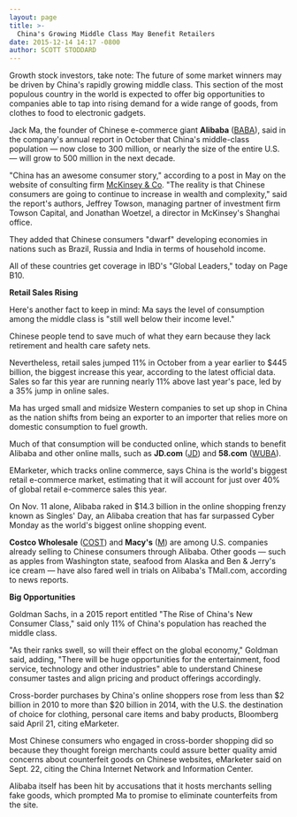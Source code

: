 ```yaml
---
layout: page
title: >-
  China's Growing Middle Class May Benefit Retailers
date: 2015-12-14 14:17 -0800
author: SCOTT STODDARD
---
```





Growth stock investors, take note: The future of some market winners may be driven by China's rapidly growing middle class. This section of the most populous country in the world is expected to offer big opportunities to companies able to tap into rising demand for a wide range of goods, from clothes to food to electronic gadgets.


Jack Ma, the founder of Chinese e-commerce giant **Alibaba** ([BABA](https://research.investors.com/quote.aspx?symbol=BABA)), said in the company's annual report in October that China's middle-class population — now close to 300 million, or nearly the size of the entire U.S. — will grow to 500 million in the next decade.


"China has an awesome consumer story," according to a post in May on the website of consulting firm [McKinsey & Co](http://www.mckinsey.com/insights/strategy/why_chinas_consumers_will_continue_to_surprise_the_world). "The reality is that Chinese consumers are going to continue to increase in wealth and complexity," said the report's authors, Jeffrey Towson, managing partner of investment firm Towson Capital, and Jonathan Woetzel, a director in McKinsey's Shanghai office.


They added that Chinese consumers "dwarf" developing economies in nations such as Brazil, Russia and India in terms of household income.


All of these countries get coverage in IBD's "Global Leaders," today on Page B10.


**Retail Sales Rising**


Here's another fact to keep in mind: Ma says the level of consumption among the middle class is "still well below their income level."


Chinese people tend to save much of what they earn because they lack retirement and health care safety nets.


Nevertheless, retail sales jumped 11% in October from a year earlier to \$445 billion, the biggest increase this year, according to the latest official data. Sales so far this year are running nearly 11% above last year's pace, led by a 35% jump in online sales.


Ma has urged small and midsize Western companies to set up shop in China as the nation shifts from being an exporter to an importer that relies more on domestic consumption to fuel growth.


Much of that consumption will be conducted online, which stands to benefit Alibaba and other online malls, such as **JD.com** ([JD](https://research.investors.com/quote.aspx?symbol=JD)) and **58.com** ([WUBA](https://research.investors.com/quote.aspx?symbol=WUBA)).


EMarketer, which tracks online commerce, says China is the world's biggest retail e-commerce market, estimating that it will account for just over 40% of global retail e-commerce sales this year.


On Nov. 11 alone, Alibaba raked in \$14.3 billion in the online shopping frenzy known as Singles' Day, an Alibaba creation that has far surpassed Cyber Monday as the world's biggest online shopping event.


**Costco Wholesale** ([COST](https://research.investors.com/quote.aspx?symbol=COST)) and **Macy's** ([M](https://research.investors.com/quote.aspx?symbol=M)) are among U.S. companies already selling to Chinese consumers through Alibaba. Other goods — such as apples from Washington state, seafood from Alaska and Ben & Jerry's ice cream — have also fared well in trials on Alibaba's TMall.com, according to news reports.


**Big Opportunities**


Goldman Sachs, in a 2015 report entitled "The Rise of China's New Consumer Class," said only 11% of China's population has reached the middle class.


"As their ranks swell, so will their effect on the global economy," Goldman said, adding, "There will be huge opportunities for the entertainment, food service, technology and other industries" able to understand Chinese consumer tastes and align pricing and product offerings accordingly.


Cross-border purchases by China's online shoppers rose from less than \$2 billion in 2010 to more than \$20 billion in 2014, with the U.S. the destination of choice for clothing, personal care items and baby products, Bloomberg said April 21, citing eMarketer.


Most Chinese consumers who engaged in cross-border shopping did so because they thought foreign merchants could assure better quality amid concerns about counterfeit goods on Chinese websites, eMarketer said on Sept. 22, citing the China Internet Network and Information Center.


Alibaba itself has been hit by accusations that it hosts merchants selling fake goods, which prompted Ma to promise to eliminate counterfeits from the site.




